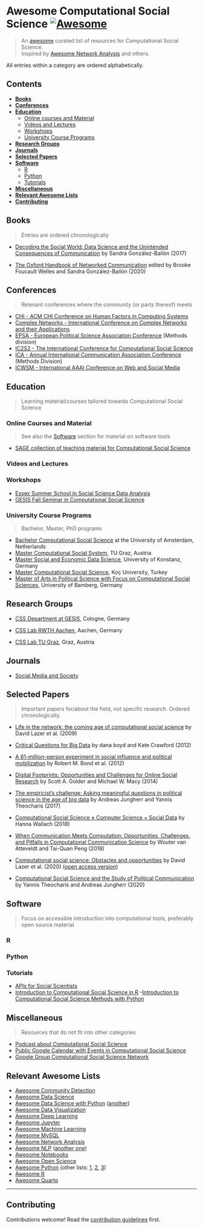 # Awesome Computational Social Science [![Awesome](https://awesome.re/badge.svg)](https://awesome.re)

>An [awesome](https://github.com/sindresorhus/awesome) curated list of
>resources for Computational Social Science.  
> Inspired by [Awesome Network
> Analysis](https://github.com/briatte/awesome-network-analysis) and others.

All entries within a category are ordered alphabetically.


## Contents
- __[Books](#books)__
- __[Conferences](#conferences)__
- __[Education](#education)__
  - [Online courses and Material](#online-courses-and-material)
  - [Videos and Lectures](#videos-and-lectures)
  - [Workshops](#workshops)
  - [University Course Programs](#university-course-programs)
- __[Research Groups](#research-groups)__
- __[Journals](#journals)__
- __[Selected Papers](#selected-papers)__
- __[Software](#software)__
  - [R](#R)
  - [Python](#python)
  - [Tutorials](#tutorials)
- __[Miscellaneous](#miscellaneous)__
- __[Relevant Awesome Lists](#relevant-awesome-lists)__
- __[Contributing](#contributing)__

## Books

> Entries are ordered chronologically

- [Decoding the Social World: Data Science and the Unintended Consequences of
  Communication](https://mitpress.mit.edu/9780262037075/) by Sandra
  González-Bailón (2017)

- [The Oxford Handbook of Networked
  Communication](https://global.oup.com/academic/product/the-oxford-handbook-of-networked-communication-9780190460518?cc=de&lang=en&)
  edited by Brooke Foucault Welles and Sandra González-Bailón (2020)


## Conferences

> Relevant conferences where the community (or parts thereof) meets

- [CHI - ACM CHI Conference on Human Factors in Computing Systems](https://chi.acm.org/)
- [Complex Networks - International Conference on Complex Networks and their Applications](https://www.complexnetworks.org/)
- [EPSA - European Political Science Association Conference](https://epsanet.org/) (Methods division)
- [IC2S2 - The International Conference for Computational Social Science](http://ic2s2.org)
- [ICA - Annual International Communication Association Conference](https://www.icahdq.org/) (Methods Division)
- [ICWSM - International AAAI Conference on Web and Social Media](https://www.icwsm.org/)


## Education

> Learning material/courses tailored towards Computational Social
> Science

### Online Courses and Material

> See also the [Software](#software) section for material on software tools

- [SAGE collection of teaching material for Computational Social Science](https://ocean.sagepub.com/teaching-materials-for-computational-social-science)

### Videos and Lectures

### Workshops

- [Essex Summer School in Social Science Data Analysis](https://essexsummerschool.com/)
- [GESIS Fall Seminar in Computational Social Science](https://www.gesis.org/en/gesis-training/what-we-offer/fall-seminar-in-computational-social-science)

### University Course Programs

> Bachelor, Master, PhD programs

- [Bachelor Computational Social
  Science](https://www.uva.nl/en/programmes/bachelors/computational-social-science/study-programme/study-programme.html)
  at the University of Amsterdam, Netherlands
- [Master Computational Social
  System](https://www.tugraz.at/en/studying-and-teaching/degree-and-certificate-programmes/masters-degree-programmes/computational-social-systems),
  TU Graz, Austria
- [Master Social and Economic Data Science](https://www.polver.uni-konstanz.de/studium/master/master-social-and-economic-data-science/),
University of Konstanz, Germany
- [Master Computational Social
  Science](https://gsssh.ku.edu.tr/en/departments/computational-social-sciences/),
Koç University, Turkey
- [Master of Arts in Political Science with Focus on Computational Social Sciences](https://www.uni-bamberg.de/en/political-science/studies/master-of-arts-in-political-science/focuses/computational-social-sciences/),
University of Bamberg, Germany


## Research Groups

- [CSS Department at GESIS](https://www.gesis.org/en/institute/departments/computational-social-science), Cologne, Germany

- [CSS Lab RWTH Aachen](https://www.css-lab.rwth-aachen.de/), Aachen, Germany

- [CSS Lab TU
  Graz](https://www.tugraz.at/institute/isds/research/research-groups/computational-social-science-lab-css-lab/),
  Graz, Austria

## Journals

- [Social Media and Society](https://journals.sagepub.com/home/sms)

## Selected Papers

> Important papers for/about the field, not specific research. Ordered chronologically.

- [Life in the network: the coming age of computational social
  science](https://doi.org/10.1126%2Fscience.1167742) by David Lazer et al.
  (2009)
- [Critical Questions for Big
  Data](https://doi.org/10.1080/1369118X.2012.678878) by dana boyd and Kate
  Crawford (2012)
- [A 61-million-person experiment in social influence and political
  mobilization](https://doi.org/10.1038/nature11421) by Robert M. Bond et al.
  (2012)
- [Digital Footprints: Opportunities and Challenges for Online Social
  Research](https://doi.org/10.1146/annurev-soc-071913-043145) by Scott A.
  Golder and Michael W. Macy (2014)
- [The empiricist’s challenge: Asking meaningful questions in political science
  in the age of big data](https://doi.org/10.1080/19331681.2017.1312187) by
  Andreas Jungherr and Yannis Theocharis (2017)
- [Computational Social Science ≠ Computer Science + Social
Data](https://dl.acm.org/doi/10.1145/3132698) by Hanna Wallach (2018)

- [When Communication Meets Computation: Opportunities, Challenges, and Pitfalls in Computational Communication Science](https://doi.org/10.1080/19312458.2018.1458084) by Wouter van Atteveldt and Tai-Quan Peng (2018)
- [Computational social science: Obstacles and opportunities](https://www.science.org/doi/abs/10.1126/science.aaz8170) by David Lazer et al. (2020) ([open access version](https://dspace.mit.edu/bitstream/handle/1721.1/130299/Computational%20social%20science-%20Obstacles%20and%20opportunities.pdf?sequence=1))
- [Computational Social Science and the Study of Political Communication](https://doi.org/10.1080/10584609.2020.1833121) by Yannis Theocharis and Andreas Jungherr (2020)

## Software

> Focus on accessible introduction into computational tools, preferably open
> source material

### R

### Python

### Tutorials

- [APIs for Social Scientists](https://bookdown.org/paul/apis_for_social_scientists/)
- [Introduction to Computational Social Science in R](https://bookdown.org/markhoff/css/)
-[Introduction to Computational Social Science Methods with Python](https://github.com/gesiscss/css_methods_python)



## Miscellaneous

> Resources that do not fit into other categories

- [Podcast about Computational Social Science](https://anchor.fm/ccs-pod)
- [Public Google Calendar with Events in Computational Social
  Science](https://calendar.google.com/calendar/u/0/embed?src=19jm0329h91akpv0srml6c24ec@group.calendar.google.com&ctz=Europe/Rome)
- [Google Group Computational Social Science Network](https://groups.google.com/g/CSSNET)

## Relevant Awesome Lists

- [Awesome Community Detection](https://github.com/benedekrozemberczki/awesome-community-detection)
- [Awesome Data Science](https://github.com/academic/awesome-datascience)
- [Awesome Data Science with Python](https://github.com/r0f1/datascience) ([another](https://github.com/krzjoa/awesome-python-data-science))
- [Awesome Data Visualization](https://github.com/javierluraschi/awesome-dataviz)
- [Awesome Deep Learning](https://github.com/ChristosChristofidis/awesome-deep-learning)
- [Awesome Jupyter](https://github.com/markusschanta/awesome-jupyter)
- [Awesome Machine Learning](https://github.com/josephmisiti/awesome-machine-learning)
- [Awesome MySQL](https://github.com/shlomi-noach/awesome-mysql)
- [Awesome Network Analysis](https://github.com/briatte/awesome-network-analysis)
- [Awesome NLP](https://github.com/keon/awesome-nlp) ([another one](https://github.com/edobashira/speech-language-processing))
- [Awesome Notebooks](https://github.com/jupyter-naas/awesome-notebooks)
- [Awesome Open Science](https://github.com/silky/awesome-open-science)
- [Awesome Python](https://github.com/vinta/awesome-python) (other lists: [1](https://github.com/kirang89/pycrumbs), [2](https://github.com/svaksha/pythonidae), [3](https://github.com/trekhleb/learn-python))
- [Awesome R](https://github.com/qinwf/awesome-R)
- [Awesome Quarto](https://github.com/mcanouil/awesome-quarto)

-----

## Contributing

Contributions welcome! Read the [contribution guidelines](contributing.md) first.



